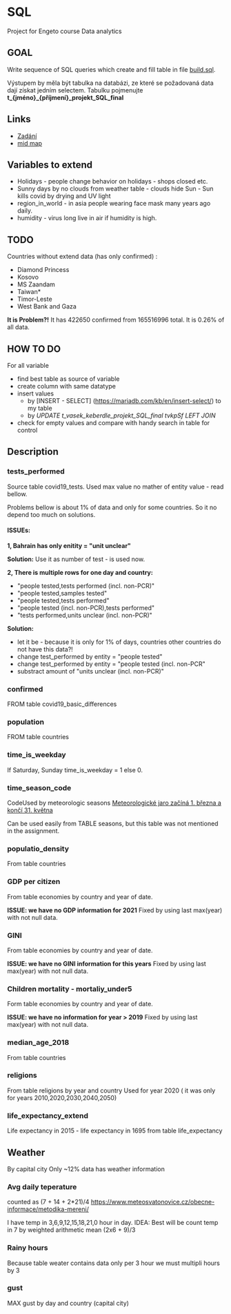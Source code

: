 # SQL
Project for Engeto course Data analytics

## GOAL
Write sequence of SQL queries which create and fill table in file [build.sql](https://github.com/Keberdle/project_sql/blob/main/build.sql).

Výstupem by měla být tabulka na databázi, ze které se požadovaná data dají získat jedním selectem. Tabulku pojmenujte **t_{jméno}_{příjmení}_projekt_SQL_final**

## Links
* [Zadání](https://learn.engeto.com/cs/kurz/cviceni-pro-datovou-akademii/studium/DbO2pMl8SIykg9ucGXCxdA/projekty/sql)
* [mid map](https://orgpad.com/s/96eLznMNsrF)

## Variables to extend
* Holidays - people change behavior on holidays - shops closed etc.
* Sunny days by no clouds from weather table - clouds hide Sun - Sun kills covid by drying and UV light 
* region_in_world - in asia people wearing face mask many years ago daily.
* humidity - virus long live in air if humidity is high.


## TODO
Countries without extend data (has only confirmed) :
* Diamond Princess
* Kosovo
* MS Zaandam
* Taiwan*
* Timor-Leste
* West Bank and Gaza

**It is Problem?!** 
It has 422650 confirmed from 165516996 total. It is 0.26% of all data.


## HOW TO DO
For all variable
* find best table as source of variable 
* create column with same datatype
* insert values 
  * by [INSERT  - SELECT] (https://mariadb.com/kb/en/insert-select/) to my table
  * by *UPDATE t_vasek_keberdle_projekt_SQL_final tvkpSf LEFT JOIN*
* check for empty values and compare with handy search in table for control 

## Description
### tests_performed
Source table covid19_tests. Used max value no mather of entity value - read bellow.

Problems bellow is about 1% of data and only for some countries. So it no depend too much on solutions.

#### ISSUEs:
 
**1, Bahrain has only enitity = "unit unclear"** 

**Solution:** Use it as number of test - is used now.

**2, There is multiple rows for one day and country:**

* "people tested,tests performed (incl. non-PCR)"
* "people tested,samples tested"
* "people tested,tests performed"
* "people tested (incl. non-PCR),tests performed"
* "tests performed,units unclear (incl. non-PCR)"

**Solution:** 
* let it be - because it is only for 1% of days, countries other countries do not have this data?! 
* change test_performed by entity = "people tested"
* change test_performed by entity = "people tested (incl. non-PCR"
* substract amount of "units unclear (incl. non-PCR)" 

### confirmed
FROM table covid19_basic_differences

### population
FROM table countries

### time_is_weekday
If Saturday, Sunday time_is_weekday = 1 else 0.

### time_season_code
CodeUsed by meteorologic seasons [Meteorologické jaro začíná 1. března a končí 31. května](https://cs.wikipedia.org/wiki/Ro%C4%8Dn%C3%AD_obdob%C3%AD)

Can be used easily from TABLE seasons, but this table was not mentioned in the assignment.

### populatio_density
From table countries

### GDP per citizen
From table economies by country and year of date.

**ISSUE: we have no GDP information for 2021**
Fixed by using last max(year) with not null data.

### GINI
From table economies by country and year of date.

**ISSUE: we have no GINI information for this years**
Fixed by using last max(year) with not null data.

### Children mortality - mortaliy_under5
Form table economies by country and year of date.

**ISSUE: we have no information for year > 2019**
Fixed by using last max(year) with not null data.

### median_age_2018
From table countries

### religions
From table religions by year and country
Used for year 2020 ( it was only for years 2010,2020,2030,2040,2050)

### life_expectancy_extend
Life expectancy in 2015 - life expectancy in 1695 from table life_expectancy

## Weather
By capital city
Only ~12% data has weather information

### Avg daily teperature
counted as (7 + 14 + 2*21)/4
https://www.meteosvatonovice.cz/obecne-informace/metodika-mereni/

I have temp in 3,6,9,12,15,18,21,0 hour in day.
IDEA: Best will be count temp in 7 by weighted arithmetic mean (2x6 + 9)/3

### Rainy hours
Because table weater contains data only per 3 hour we must multipli hours by 3

### gust
MAX gust by day and country (capital  city)
